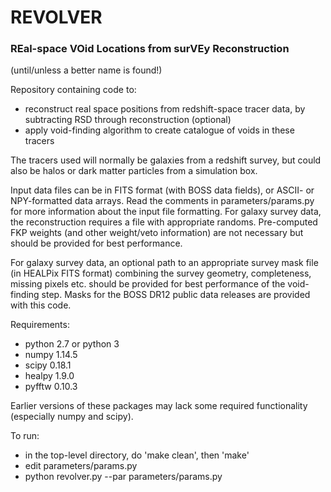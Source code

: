 # REVOLVER

### REal-space VOid Locations from surVEy Reconstruction
(until/unless a better name is found!)

Repository containing code to:

   - reconstruct real space positions from redshift-space tracer data, by subtracting RSD through reconstruction (optional)
   - apply void-finding algorithm to create catalogue of voids in these tracers
   
The tracers used will normally be galaxies from a redshift survey, but could also be halos or dark matter 
particles from a simulation box.

Input data files can be in FITS format (with BOSS data fields), or ASCII- or NPY-formatted data arrays.
Read the comments in parameters/params.py for more information about the input file formatting. For galaxy
survey data, the reconstruction requires a file with appropriate randoms. Pre-computed FKP weights (and 
other weight/veto information) are not necessary but should be provided for best performance. 

For galaxy survey data, an optional path to an appropriate survey mask file (in HEALPix FITS format) combining 
the survey geometry, completeness, missing pixels etc. should be provided for best performance of the 
void-finding step. Masks for the BOSS DR12 public data releases are provided with this code.

Requirements:
   - python 2.7 or python 3
   - numpy 1.14.5
   - scipy 0.18.1
   - healpy 1.9.0
   - pyfftw 0.10.3

Earlier versions of these packages may lack some required functionality (especially numpy and scipy). 
   
To run:
   - in the top-level directory, do 'make clean', then 'make'
   - edit parameters/params.py
   - python revolver.py --par parameters/params.py